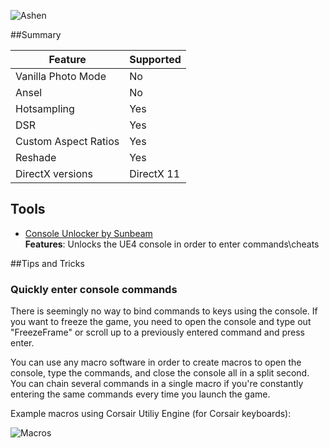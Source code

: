 ![Ashen](https://i.imgur.com/8dJYlY1.jpg "Shot by Jim2point0")

##Summary

Feature | Supported
--|--
Vanilla Photo Mode | No
Ansel | No
Hotsampling | Yes
DSR | Yes
Custom Aspect Ratios | Yes
Reshade | Yes
DirectX versions | DirectX 11
 
## Tools

* [Console Unlocker by Sunbeam](http://fearlessrevolution.com/viewtopic.php?t=8410)  
**Features**: Unlocks the UE4 console in order to enter commands\cheats

##Tips and Tricks

### Quickly enter console commands
There is seemingly no way to bind commands to keys using the console. If you want to freeze the game, you need to open the console and type out "FreezeFrame" or scroll up to a previously entered command and press enter.

You can use any macro software in order to create macros to open the console, type the commands, and close the console all in a split second. You can chain several commands in a single macro if you're constantly entering the same commands every time you launch the game.

Example macros using Corsair Utiliy Engine (for Corsair keyboards):

![Macros](https://i.imgur.com/8eVEqDB.png)

